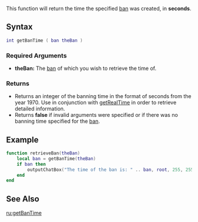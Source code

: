 This function will return the time the specified [ban](/docs/ban.md "wikilink") was created, in **seconds**.

Syntax
------

``` lua
int getBanTime ( ban theBan )
```

### Required Arguments

-   **theBan:** The [ban](/docs/ban.md "wikilink") of which you wish to retrieve the time of.

### Returns

-   Returns an integer of the banning time in the format of seconds from the year 1970. Use in conjunction with [getRealTime](/docs/getrealtime.md "wikilink") in order to retrieve detailed information.
-   Returns **false** if invalid arguments were specified or if there was no banning time specified for the [ban](/docs/ban.md "wikilink").

Example
-------

``` lua
function retrieveBan(theBan)
    local ban = getBanTime(theBan)
    if ban then
        outputChatBox("The time of the ban is: " .. ban, root, 255, 255, 255, false)
    end
end
```

See Also
--------

[ru:getBanTime](/docs/ru:getbantime.md "wikilink")
